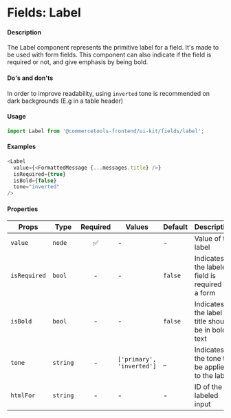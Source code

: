 # Fields: Label

#### Description

The Label component represents the primitive label for a field. It's made to be used with form fields. This component can also indicate if the field is required or not, and give emphasis by being bold.

#### Do's and don'ts

In order to improve readability, using `inverted` tone is recommended on dark backgrounds (E.g in a table header)

#### Usage

```js
import Label from '@commercetools-frontend/ui-kit/fields/label';
```

#### Examples

```js
<Label
  value={<FormattedMessage {...messages.title} />}
  isRequired={true}
  isBold={false}
  tone="inverted"
/>
```

#### Properties

| Props        | Type     | Required | Values                    | Default | Description                                          |
| ------------ | -------- | :------: | ------------------------- | ------- | ---------------------------------------------------- |
| `value`      | `node`   |    ✅    | -                         | -       | Value of the label                                   |
| `isRequired` | `bool`   |    -     | -                         | `false` | Indicates if the labeled field is required in a form |  |
| `isBold`     | `bool`   |    -     | -                         | `false` | Indicates if the label title should be in bold text  |
| `tone`       | `string` |    -     | `['primary', 'inverted']` | \_      | Indicates the tone to be applied to the label        |
| `htmlFor`    | `string` |    -     | -                         | -       | ID of the labeled input                              |
